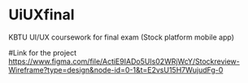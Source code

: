 # UiUXfinal
KBTU UI/UX coursework for final exam (Stock platform mobile app)

#Link for the project
https://www.figma.com/file/ActiE9IADo5UIs02WRjWcY/Stockreview-Wireframe?type=design&node-id=0-1&t=E2vsU15H7WujudFg-0
